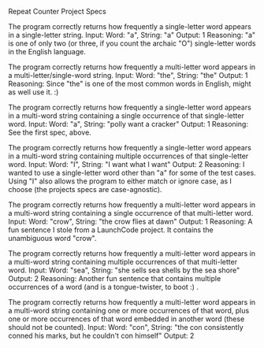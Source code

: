 Repeat Counter Project Specs

The program correctly returns how frequently a single-letter word appears in a single-letter string.
Input: Word: "a", String: "a"
Output: 1
Reasoning: "a" is one of only two (or three, if you count the archaic "O") single-letter words in the English language.

The program correctly returns how frequently a multi-letter word appears in a multi-letter/single-word string.
Input: Word: "the", String: "the"
Output: 1
Reasoning: Since "the" is one of the most common words in English, might as well use it. :)

The program correctly returns how frequently a single-letter word appears in a multi-word string containing a single occurrence of that single-letter word.
Input: Word: "a", String: "polly want a cracker"
Output: 1
Reasoning: See the first spec, above.

The program correctly returns how frequently a single-letter word appears in a multi-word string containing multiple occurrences of that single-letter word.
Input: Word: "I", String: "I want what I want"
Output: 2
Reasoning: I wanted to use a single-letter word other than "a" for some of the test cases. Using "I" also allows the program to either match or ignore case, as I choose (the projects specs are case-agnostic).

The program correctly returns how frequently a multi-letter word appears in a multi-word string containing a single occurrence of that multi-letter word.
Input: Word: "crow", String: "the crow flies at dawn"
Output: 1
Reasoning: A fun sentence I stole from a LaunchCode project. It contains the unambiguous word "crow".

The program correctly returns how frequently a multi-letter word appears in a multi-word string containing multiple occurrences of that multi-letter word.
Input: Word: "sea", String: "she sells sea shells by the sea shore"
Output: 2
Reasoning: Another fun sentence that contains multiple occurrences of a word (and is a tongue-twister, to boot :) .

The program correctly returns how frequently a multi-letter word appears in a multi-word string containing one or more occurrences of that word, plus one or more occurrences of that word embedded in another word (these should not be counted).
Input: Word: "con", String: "the con consistently conned his marks, but he couldn't con himself"
Output: 2
